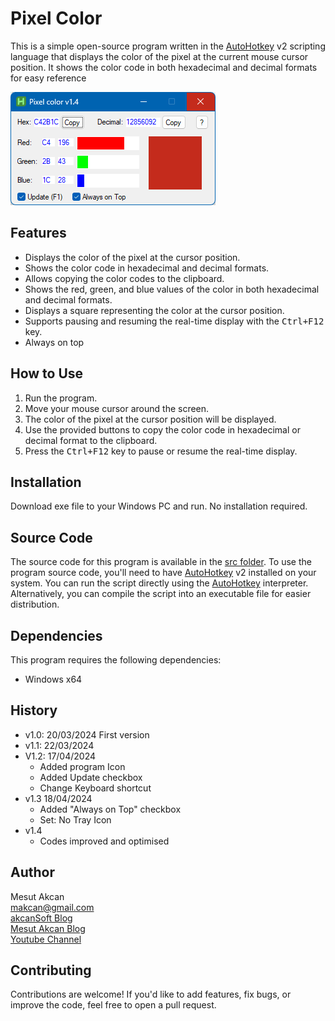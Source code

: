 # Pixel Color

This is a simple open-source program written in the [AutoHotkey](https://www.autohotkey.com) v2 scripting language that displays the color of the pixel at the current mouse cursor position. It shows the color code in both hexadecimal and decimal formats for easy reference

![Screen Shot](https://github.com/akcansoft/Pixel-Color/blob/main/Pixel_Color_Screen_Shot.png)

## Features

- Displays the color of the pixel at the cursor position.
- Shows the color code in hexadecimal and decimal formats.
- Allows copying the color codes to the clipboard.
- Shows the red, green, and blue values of the color in both hexadecimal and decimal formats.
- Displays a square representing the color at the cursor position.
- Supports pausing and resuming the real-time display with the <kbd>Ctrl+F12</kbd> key.
- Always on top

## How to Use

1. Run the program.
2. Move your mouse cursor around the screen.
3. The color of the pixel at the cursor position will be displayed.
4. Use the provided buttons to copy the color code in hexadecimal or decimal format to the clipboard.
5. Press the <kbd>Ctrl+F12</kbd> key to pause or resume the real-time display.

## Installation

Download exe file to your Windows PC and run. No installation required.

## Source Code

The source code for this program is available in the [src folder](https://github.com/akcansoft/Pixel-Color/tree/main/src). To use the program source code, you'll need to have [AutoHotkey](https://www.autohotkey.com) v2 installed on your system. You can run the script directly using the [AutoHotkey](https://www.autohotkey.com) interpreter. Alternatively, you can compile the script into an executable file for easier distribution.

## Dependencies

This program requires the following dependencies:

- Windows x64

## History

- v1.0: 20/03/2024
First version 
- v1.1: 22/03/2024
- V1.2: 17/04/2024
  - Added program Icon
  - Added Update checkbox
  - Change Keyboard shortcut
- v1.3 18/04/2024
  - Added "Always on Top" checkbox
  - Set: No Tray Icon
- v1.4
  - Codes improved and optimised

## Author

Mesut Akcan\
makcan@gmail.com\
[akcanSoft Blog](https://akcansoft.blogspot.com)\
[Mesut Akcan Blog](https://mesutakcan.blogspot.com)\
[Youtube Channel](https://www.youtube.com/mesutakcan)

## Contributing
Contributions are welcome! If you'd like to add features, fix bugs, or improve the code, feel free to open a pull request.
